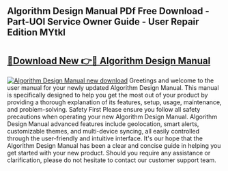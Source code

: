 ## Algorithm Design Manual PDf Free Download - Part-UOI Service Owner Guide - User Repair Edition MYtkl

# <h2><a href="http://bc82496.oget.top/?id=Algorithm+Design+Manual">🔗Download New 👉🔴 Algorithm Design Manual</a></h2>

[![Algorithm Design Manual new download](https://i.imgur.com/5g1atiW.png)](http://bc82496.oget.top/?id=Algorithm+Design+Manual)
Greetings and welcome to the user manual for your newly updated Algorithm Design Manual. This manual is specifically designed to help you get the most out of your product by providing a thorough explanation of its features, setup, usage, maintenance, and problem-solving. Safety First Please ensure you follow all safety precautions when operating your new Algorithm Design Manual. Algorithm Design Manual advanced features include geolocation, smart alerts, customizable themes, and multi-device syncing, all easily controlled through the user-friendly and intuitive interface. It's our hope that the Algorithm Design Manual has been a clear and concise guide in helping you get started with your new product. Should you require any assistance or clarification, please do not hesitate to contact our customer support team.
